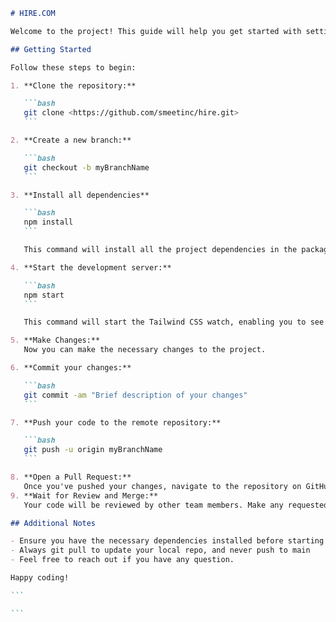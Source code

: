 ````markdown
# HIRE.COM

Welcome to the project! This guide will help you get started with setting up the project on your local machine and contributing to its development.

## Getting Started

Follow these steps to begin:

1. **Clone the repository:**

   ```bash
   git clone <https://github.com/smeetinc/hire.git>
   ```

2. **Create a new branch:**

   ```bash
   git checkout -b myBranchName
   ```

3. **Install all dependencies**

   ```bash
   npm install
   ```

   This command will install all the project dependencies in the package.json file.

4. **Start the development server:**

   ```bash
   npm start
   ```

   This command will start the Tailwind CSS watch, enabling you to see changes in real-time.

5. **Make Changes:**
   Now you can make the necessary changes to the project.

6. **Commit your changes:**

   ```bash
   git commit -am "Brief description of your changes"
   ```

7. **Push your code to the remote repository:**

   ```bash
   git push -u origin myBranchName
   ```

8. **Open a Pull Request:**
   Once you've pushed your changes, navigate to the repository on GitHub and open a pull request.
9. **Wait for Review and Merge:**
   Your code will be reviewed by other team members. Make any requested changes, and once approved, it will be merged into the main branch.

## Additional Notes

- Ensure you have the necessary dependencies installed before starting development.
- Always git pull to update your local repo, and never push to main
- Feel free to reach out if you have any question.

Happy coding!

```

```
````
